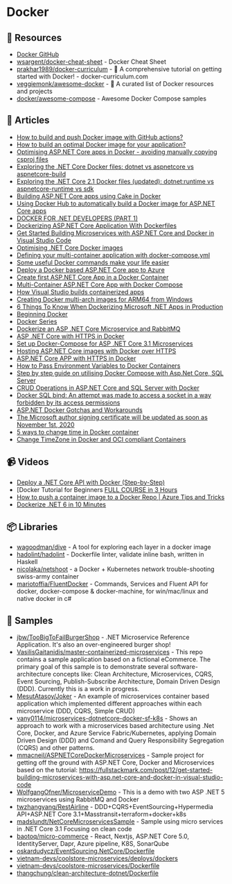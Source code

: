 # Docker

## 📘 Resources
- [Docker GitHub](https://github.com/docker)
- [wsargent/docker-cheat-sheet](https://github.com/wsargent/docker-cheat-sheet) - Docker Cheat Sheet
- [prakhar1989/docker-curriculum](https://docker-curriculum.com) - 🐬 A comprehensive tutorial on getting started with Docker! - docker-curriculum.com
- [veggiemonk/awesome-docker](https://github.com/veggiemonk/awesome-docker) - 🐳 A curated list of Docker resources and projects
- [docker/awesome-compose](https://github.com/docker/awesome-compose) - Awesome Docker Compose samples

## 📝 Articles
- [How to build and push Docker image with GitHub actions?](https://event-driven.io/en/how_to_buid_and_push_docker_image_with_github_actions/)
- [How to build an optimal Docker image for your application?](https://event-driven.io/en/how_to_buid_an_optimal_docker_image_for_your_application/)
- [Optimising ASP.NET Core apps in Docker - avoiding manually copying csproj files](https://andrewlock.net/optimising-asp-net-core-apps-in-docker-avoiding-manually-copying-csproj-files/)
- [Exploring the .NET Core Docker files: dotnet vs aspnetcore vs aspnetcore-build](https://andrewlock.net/exploring-the-net-core-docker-files-dotnet-vs-aspnetcore-vs-aspnetcore-build/)
- [Exploring the .NET Core 2.1 Docker files (updated): dotnet:runtime vs aspnetcore-runtime vs sdk](https://andrewlock.net/exploring-the-net-core-2-1-docker-files-dotnet-runtime-vs-aspnetcore-runtime-vs-sdk/)
- [Building ASP.NET Core apps using Cake in Docker](https://andrewlock.net/building-asp-net-core-apps-using-cake-in-docker/)
- [Using Docker Hub to automatically build a Docker image for ASP.NET Core apps](https://andrewlock.net/using-docker-hub-to-automatically-build-a-docker-image-for-asp-net-core-apps/)
- [DOCKER FOR .NET DEVELOPERS (PART 1)](https://www.stevejgordon.co.uk/docker-dotnet-developers-part-1)
- [Dockerizing ASP.NET Core Application With Dockerfiles](https://code-maze.com/aspnetcore-app-dockerfiles/)
- [Get Started Building Microservices with ASP.NET Core and Docker in Visual Studio Code](https://fullstackmark.com/post/12/get-started-building-microservices-with-asp.net-core-and-docker-in-visual-studio-code)
- [Optimising .NET Core Docker images](https://benfoster.io/blog/optimising-dotnet-docker-images/)
- [Defining your multi-container application with docker-compose.yml](https://docs.microsoft.com/en-us/dotnet/architecture/microservices/multi-container-microservice-net-applications/multi-container-applications-docker-compose)
- [Some useful Docker commands make your life easier](https://dev.to/moesmp/some-useful-docker-command-4ehi)
- [Deploy a Docker based ASP.NET Core app to Azure](https://www.yogihosting.com/docker-aspnet-core-azure/)
- [Create first ASP.NET Core App in a Docker Container](https://www.yogihosting.com/docker-aspnet-core-app/)
- [Multi-Container ASP.NET Core App with Docker Compose](https://www.yogihosting.com/docker-compose-aspnet-core/)
- [How Visual Studio builds containerized apps](https://docs.microsoft.com/en-us/visualstudio/containers/container-build?view=vs-2019)
- [Creating Docker multi-arch images for ARM64 from Windows](https://andrewlock.net/creating-multi-arch-docker-images-for-arm64-from-windows/)
- [6 Things To Know When Dockerizing Microsoft .NET Apps in Production](https://levelup.gitconnected.com/6-things-to-know-when-dockerizing-microsoft-net-apps-in-production-45b8c27a41b0)
- [Beginning Docker](https://sookocheff.com/post/docker/beginning-docker/)
- [Docker Series](https://code-maze.com/docker-series/)
- [Dockerize an ASP .NET Core Microservice and RabbitMQ](https://www.programmingwithwolfgang.com/dockerize-an-asp-net-core-microservice-and-rabbitmq)
- [ASP .NET Core with HTTPS in Docker](https://www.programmingwithwolfgang.com/asp-net-core-with-https-in-docker)
- [Set up Docker-Compose for ASP .NET Core 3.1 Microservices](https://www.programmingwithwolfgang.com/set-up-docker-compose-for-asp-net-core-3-1-microservices)
- [Hosting ASP.NET Core images with Docker over HTTPS](https://docs.microsoft.com/en-us/aspnet/core/security/docker-https)
- [ASP.NET Core APP with HTTPS in Docker](https://www.yogihosting.com/docker-https-aspnet-core/)
- [How to Pass Environment Variables to Docker Containers](https://www.cloudsavvyit.com/14081/how-to-pass-environment-variables-to-docker-containers/)
- [Step by step guide on utilising Docker Compose with Asp.Net Core, SQL Server](https://dev.to/moe23/step-by-step-guide-on-utilising-docker-compose-with-asp-net-core-sql-server-2e54)
- [CRUD Operations in ASP.NET Core and SQL Server with Docker](https://www.yogihosting.com/docker-aspnet-core-sql-server-crud/)
- [Docker SQL bind: An attempt was made to access a socket in a way forbidden by its access permissions](https://stackoverflow.com/questions/57316744/docker-sql-bind-an-attempt-was-made-to-access-a-socket-in-a-way-forbidden-by-it)
- [ASP.NET Docker Gotchas and Workarounds](https://khalidabuhakmeh.com/aspnet-docker-gotchas-and-workarounds)
- [The Microsoft author signing certificate will be updated as soon as November 1st, 2020](https://devblogs.microsoft.com/nuget/microsoft-author-signing-certificate-update/)
- [5 ways to change time in Docker container](https://bobcares.com/blog/change-time-in-docker-container/)
- [Change TimeZone in Docker and OCI compliant Containers](https://mohitgoyal.co/2021/03/02/change-timezone-in-docker-and-oci-compliant-containers/)
## 📹 Videos
- [Deploy a .NET Core API with Docker (Step-by-Step)](https://www.youtube.com/watch?v=f0lMGPB10bM)
- [Docker Tutorial for Beginners [FULL COURSE in 3 Hours](https://www.youtube.com/watch?v=3c-iBn73dDE)
- [How to push a container image to a Docker Repo | Azure Tips and Tricks](https://www.youtube.com/watch?v=r_tGl4zF1ZQ)
- [Dockerize .NET 6 in 10 Minutes](https://www.youtube.com/watch?v=3s-RfwvijpY)
## 📦 Libraries
- [wagoodman/dive](https://github.com/wagoodman/dive) - A tool for exploring each layer in a docker image
- [hadolint/hadolint](https://github.com/hadolint/hadolint) - Dockerfile linter, validate inline bash, written in Haskell
- [nicolaka/netshoot](https://github.com/nicolaka/netshoot) - a Docker + Kubernetes network trouble-shooting swiss-army container
- [mariotoffia/FluentDocker](https://github.com/mariotoffia/FluentDocker) - Commands, Services and Fluent API for docker, docker-compose & docker-machine, for win/mac/linux and native docker in c#

## 🚀 Samples
- [jbw/TooBigToFailBurgerShop](https://github.com/jbw/TooBigToFailBurgerShop/tree/develop/src/services/Ordering/Ordering.API) - .NET Microservice Reference Application. It's also an over-engineered burger shop!
- [VasilisGaitanidis/master-containerized-microservices](https://github.com/VasilisGaitanidis/master-containerized-microservices) - This repo contains a sample application based on a fictional eCommerce. The primary goal of this sample is to demonstrate several software-architecture concepts like: Clean Architecture, Microservices, CQRS, Event Sourcing, Publish-Subscribe Architecture, Domain Driven Design (DDD). Currently this is a work in progress.
- [MesutAtasoy/Joker](https://github.com/MesutAtasoy/Joker) - An example of microservices container based application which implemented different approaches within each microservice (DDD, CQRS, Simple CRUD)
- [vany0114/microservices-dotnetcore-docker-sf-k8s](https://github.com/vany0114/microservices-dotnetcore-docker-sf-k8s) - Shows an approach to work with a microservices based architecture using .Net Core, Docker, and Azure Service Fabric/Kubernetes, applying Domain Driven Design (DDD) and Comand and Query Responsibility Segregation (CQRS) and other patterns.
- [mmacneil/ASPNETCoreDockerMicroservices](https://github.com/mmacneil/ASPNETCoreDockerMicroservices) - Sample project for getting off the ground with ASP.NET Core, Docker and Microservices based on the tutorial: https://fullstackmark.com/post/12/get-started-building-microservices-with-asp.net-core-and-docker-in-visual-studio-code
- [WolfgangOfner/MicroserviceDemo](https://github.com/WolfgangOfner/MicroserviceDemo) - This is a demo with two ASP .NET 5 microservices using RabbitMQ and Docker
- [twzhangyang/RestAirline](https://github.com/twzhangyang/RestAirline) - DDD+CQRS+EventSourcing+Hypermedia API+ASP.NET Core 3.1+Masstransit+terraform+docker+k8s
- [madslundt/NetCoreMicroservicesSample](https://github.com/madslundt/NetCoreMicroservicesSample/tree/master/Compose) - Sample using micro services in .NET Core 3.1 Focusing on clean code
- [baotoq/micro-commerce](https://github.com/baotoq/micro-commerce/blob/master/src/Services/Catalog/MicroCommerce.Catalog.API/Dockerfile) - React, Nextjs, ASP.NET Core 5.0, IdentityServer, Dapr, Azure pipeline, K8S, SonarQube
- [oskardudycz/EventSourcing.NetCore/Dockerfile](https://github.com/oskardudycz/EventSourcing.NetCore/blob/main/Dockerfile)
- [vietnam-devs/coolstore-microservices/deploys/dockers](https://github.com/vietnam-devs/coolstore-microservices/tree/main/deploys/dockers)
- [vietnam-devs/coolstore-microservices/Dockerfile](https://github.com/vietnam-devs/coolstore-microservices/blob/main/src/Services/ProductCatalog/ProductCatalogService.Api/Dockerfile)
- [thangchung/clean-architecture-dotnet/Dockerfile](https://github.com/thangchung/clean-architecture-dotnet/blob/main/samples/Product/ProductService.Api/Dockerfile)